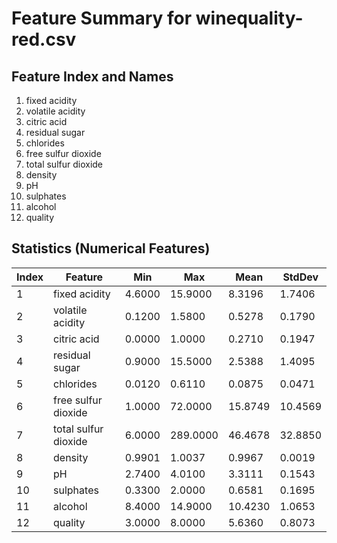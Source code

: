 # Feature Summary for winequality-red.csv

## Feature Index and Names
1. fixed acidity
2. volatile acidity
3. citric acid
4. residual sugar
5. chlorides
6. free sulfur dioxide
7. total sulfur dioxide
8. density
9. pH
10. sulphates
11. alcohol
12. quality

## Statistics (Numerical Features)

| Index | Feature | Min | Max | Mean | StdDev |
|-------|---------|-----|-----|------|--------|
| 1 | fixed acidity | 4.6000 | 15.9000 | 8.3196 | 1.7406 |
| 2 | volatile acidity | 0.1200 | 1.5800 | 0.5278 | 0.1790 |
| 3 | citric acid | 0.0000 | 1.0000 | 0.2710 | 0.1947 |
| 4 | residual sugar | 0.9000 | 15.5000 | 2.5388 | 1.4095 |
| 5 | chlorides | 0.0120 | 0.6110 | 0.0875 | 0.0471 |
| 6 | free sulfur dioxide | 1.0000 | 72.0000 | 15.8749 | 10.4569 |
| 7 | total sulfur dioxide | 6.0000 | 289.0000 | 46.4678 | 32.8850 |
| 8 | density | 0.9901 | 1.0037 | 0.9967 | 0.0019 |
| 9 | pH | 2.7400 | 4.0100 | 3.3111 | 0.1543 |
| 10 | sulphates | 0.3300 | 2.0000 | 0.6581 | 0.1695 |
| 11 | alcohol | 8.4000 | 14.9000 | 10.4230 | 1.0653 |
| 12 | quality | 3.0000 | 8.0000 | 5.6360 | 0.8073 |
